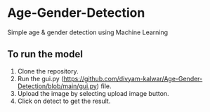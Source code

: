 # Age-Gender-Detection
Simple age &amp; gender detection using Machine Learning
## To run the model
1. Clone the repository.
2. Run the gui.py (https://github.com/divyam-kalwar/Age-Gender-Detection/blob/main/gui.py) file.
3. Upload the image by selecting upload image button.
4. Click on detect to get the result.

##  
